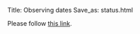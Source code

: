 Title: Observing dates
Save_as: status.html

<meta http-equiv="refresh" content="5; url='https://heasarc.gsfc.nasa.gov/docs/tess/sector.html'" />

<p>Please follow <a href="https://heasarc.gsfc.nasa.gov/docs/tess/sector.html">this link</a>.</p>
